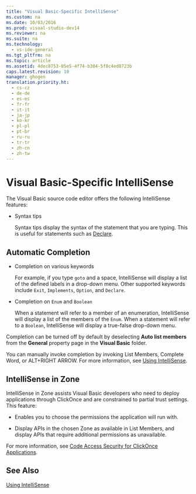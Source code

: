 ```yaml
---
title: "Visual Basic-Specific IntelliSense"
ms.custom: na
ms.date: 10/03/2016
ms.prod: visual-studio-dev14
ms.reviewer: na
ms.suite: na
ms.technology: 
  - vs-ide-general
ms.tgt_pltfrm: na
ms.topic: article
ms.assetid: 4dec8753-05e5-4f74-b304-5f8c4ed8723b
caps.latest.revision: 10
manager: ghogen
translation.priority.ht: 
  - cs-cz
  - de-de
  - es-es
  - fr-fr
  - it-it
  - ja-jp
  - ko-kr
  - pl-pl
  - pt-br
  - ru-ru
  - tr-tr
  - zh-cn
  - zh-tw
---
```

# Visual Basic-Specific IntelliSense
The Visual Basic source code editor offers the following IntelliSense features:  
  
-   Syntax tips  
  
     Syntax tips display the syntax of the statement that you are typing. This is useful for statements such as [Declare](../Topic/Declare%20Statement.md).  
  
## Automatic Completion  
  
-   Completion on various keywords  
  
     For example, if you type `goto` and a space, IntelliSense will display a list of the defined labels in a drop-down menu. Other supported keywords include `Exit`, `Implements`, `Option`, and `Declare`.  
  
-   Completion on `Enum` and `Boolean`  
  
     When a statement will refer to a member of an enumeration, IntelliSense will display a list of the members of the `Enum`. When a statement will refer to a `Boolean`, IntelliSense will display a true-false drop-down menu.  
  
 Completion can be turned off by default by deselecting **Auto list members** from the **General** property page in the **Visual Basic** folder.  
  
 You can manually invoke completion by invoking List Members, Complete Word, or ALT+RIGHT ARROW. For more information, see [Using IntelliSense](../VS_IDE/Using-IntelliSense.md).  
  
## IntelliSense in Zone  
 IntelliSense in Zone assists Visual Basic developers who need to deploy applications through ClickOnce and are constrained to partial trust settings. This feature:  
  
-   Enables you to choose the permissions the application will run with.  
  
-   Display APIs in the chosen Zone as available in List Members, and display APIs that require additional permissions as unavailable.  
  
 For more information, see [Code Access Security for ClickOnce Applications](../VS_IDE/Code-Access-Security-for-ClickOnce-Applications.md).  
  
## See Also  
 [Using IntelliSense](../VS_IDE/Using-IntelliSense.md)